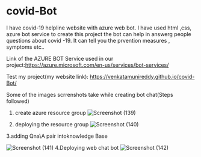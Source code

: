 # covid-Bot


I have covid-19 helpline  website with azure web bot. I have used html ,css, azure bot service to create this project the bot can help in answerg people questions about covid -19.
It can tell you the prvention measures , symptoms etc..

Link of the AZURE BOT Service used in our project:https://azure.microsoft.com/en-us/services/bot-services/

Test my project(my website link): https://venkatamunireddy.github.io/covid-Bot/

Some of the images scrrenshots take while creating bot chat(Steps followed)

1. create azure resource group
 ![Screenshot (139)](https://user-images.githubusercontent.com/99853030/164757347-d5a81c47-0bc3-4340-a5bc-25748f9860d5.png)
 
 2. deploying the resource group
![Screenshot (140)](https://user-images.githubusercontent.com/99853030/164758592-7505b2c0-ee7b-47e0-8d2a-2b67f6803960.png)

3.adding Qna\A pair intoknowledge Base

![Screenshot (141)](https://user-images.githubusercontent.com/99853030/164758805-2c480889-f560-4601-a21c-78e71f78d7dd.png)
4.Deploying web chat bot
![Screenshot (142)](https://user-images.githubusercontent.com/99853030/164759219-5eb0e157-24e6-441c-84eb-5c7a646a9b49.png)

